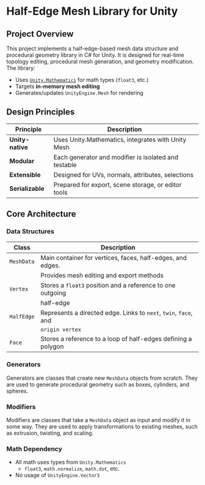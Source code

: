 # Half-Edge Mesh Library for Unity

## Project Overview

This project implements a half-edge-based mesh data structure and procedural
geometry library in C# for Unity. It is designed for real-time topology editing,
procedural mesh generation, and geometry modification. The library:

- Uses [`Unity.Mathematics`] for math types (`float3`, etc.)
- Targets **in-memory mesh editing**
- Generates/updates `UnityEngine.Mesh` for rendering

[`Unity.Mathematics`]: https://docs.unity3d.com/Packages/com.unity.mathematics@latest

## Design Principles

| Principle        | Description                                         |
|------------------|-----------------------------------------------------|
| **Unity-native** | Uses Unity.Mathematics, integrates with Unity Mesh  |
| **Modular**      | Each generator and modifier is isolated and testable|
| **Extensible**   | Designed for UVs, normals, attributes, selections   |
| **Serializable** | Prepared for export, scene storage, or editor tools |

## Core Architecture

### Data Structures

| Class      | Description                                                      |
|------------|------------------------------------------------------------------|
| `MeshData` | Main container for vertices, faces, half-edges, and edges.       |
|            | Provides mesh editing and export methods                         |
| `Vertex`   | Stores a `float3` position and a reference to one outgoing       |
|            | half-edge                                                        |
| `HalfEdge` | Represents a directed edge. Links to `next`, `twin`, `face`, and |
|            | `origin vertex`                                                  |
| `Face`     | Stores a reference to a loop of half-edges defining a polygon    |

### Generators

Generators are classes that create new `MeshData` objects from scratch. They are
used to generate procedural geometry such as boxes, cylinders, and spheres.

### Modifiers

Modifiers are classes that take a `MeshData` object as input and modify it in
some way. They are used to apply transformations to existing meshes, such as
extrusion, twisting, and scaling.

### Math Dependency

- All math uses types from `Unity.Mathematics`
  - `float3`, `math.normalize`, `math.dot`, etc.
- No usage of `UnityEngine.Vector3`
